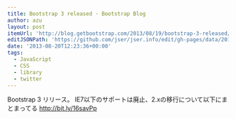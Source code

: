 ```yaml
---
title: Bootstrap 3 released · Bootstrap Blog
author: azu
layout: post
itemUrl: 'http://blog.getbootstrap.com/2013/08/19/bootstrap-3-released/'
editJSONPath: 'https://github.com/jser/jser.info/edit/gh-pages/data/2013/08/index.json'
date: '2013-08-20T12:23:36+00:00'
tags:
  - JavaScript
  - CSS
  - library
  - twitter
---
```

Bootstrap 3 リリース。
IE7以下のサポートは廃止、2.xの移行について以下にまとまってる http://bit.ly/16savPp
